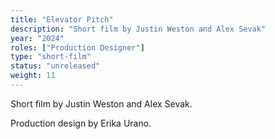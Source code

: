 ```yaml
---
title: "Elevator Pitch"
description: "Short film by Justin Weston and Alex Sevak"
year: "2024"
roles: ["Production Designer"]
type: "short-film"
status: "unreleased"
weight: 11
---
```


Short film by Justin Weston and Alex Sevak. 

Production design by Erika Urano. 
 
